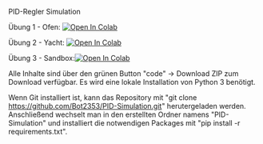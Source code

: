 PID-Regler Simulation

Übung 1 - Ofen: <a href="https://colab.research.google.com/github/Bot2353/PID-Simulation/blob/main/%C3%9Cbung%201%20-%20Ein%20geregelter%20Ofen%20f%C3%BCr%20Fertigpizza.ipynb" target="_parent"><img src="https://colab.research.google.com/assets/colab-badge.svg" alt="Open In Colab"/></a>

Übung 2 - Yacht: <a href="https://colab.research.google.com/github/Bot2353/PID-Simulation/blob/main/%C3%9Cbung%202%20-%20Rette%20deine%20Yacht.ipynb" target="_parent"><img src="https://colab.research.google.com/assets/colab-badge.svg" alt="Open In Colab"/></a>

Übung 3 - Sandbox:<a href="https://colab.research.google.com/github/Bot2353/PID-Simulation/blob/main/%C3%9Cbung%203%20-%20Blanko.ipynb" target="_parent"><img src="https://colab.research.google.com/assets/colab-badge.svg" alt="Open In Colab"/></a>

Alle Inhalte sind über den grünen Button "code" -> Download ZIP zum Download verfügbar. Es wird eine lokale Installation von Python 3 benötigt.

Wenn Git installiert ist, kann das Repository mit "git clone https://github.com/Bot2353/PID-Simulation.git" herutergeladen werden.
Anschließend wechselt man in den erstellten Ordner namens "PID-Simulation" und installiert die notwendigen Packages mit "pip install -r requirements.txt".